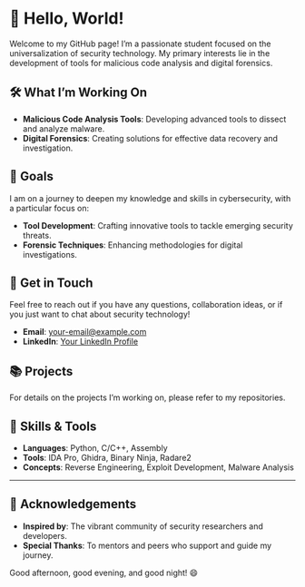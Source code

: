 # 👋 Hello, World!

Welcome to my GitHub page! I’m a passionate student focused on the universalization of security technology. My primary interests lie in the development of tools for malicious code analysis and digital forensics.

## 🛠️ What I’m Working On

- **Malicious Code Analysis Tools**: Developing advanced tools to dissect and analyze malware.
- **Digital Forensics**: Creating solutions for effective data recovery and investigation.

## 🚀 Goals

I am on a journey to deepen my knowledge and skills in cybersecurity, with a particular focus on:
- **Tool Development**: Crafting innovative tools to tackle emerging security threats.
- **Forensic Techniques**: Enhancing methodologies for digital investigations.

## 🤝 Get in Touch

Feel free to reach out if you have any questions, collaboration ideas, or if you just want to chat about security technology!

- **Email**: [your-email@example.com](mailto:your-email@example.com)
- **LinkedIn**: [Your LinkedIn Profile](https://www.linkedin.com/in/your-profile)

## 📚 Projects

For details on the projects I’m working on, please refer to my repositories.

## 🎨 Skills & Tools

- **Languages**: Python, C/C++, Assembly
- **Tools**: IDA Pro, Ghidra, Binary Ninja, Radare2
- **Concepts**: Reverse Engineering, Exploit Development, Malware Analysis

---

## 🌟 Acknowledgements

- **Inspired by**: The vibrant community of security researchers and developers.
- **Special Thanks**: To mentors and peers who support and guide my journey.

Good afternoon, good evening, and good night! 😄

